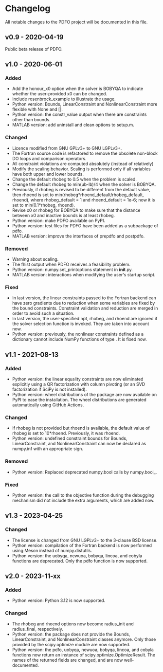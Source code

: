 # Changelog
All notable changes to the PDFO project will be documented in this file.

## v0.9 - 2020-04-19

Public beta release of PDFO.

## v1.0 - 2020-06-01

### Added
- Add the honour_x0 option when the solver is BOBYQA to indicate whether the user-provided x0 can be changed.
- Include rosenbrock_example to illustrate the usage.
- Python version: Bounds, LinearConstraint and NonlinearConstraint more flexible with None and [].
- Python version: the constr_value output when there are constraints other than bounds.
- MATLAB version: add uninstall and clean options to setup.m.

### Changed
- Licence modified from GNU GPLv3+ to GNU LGPLv3+.
- The Fortran source code is refactored to remove the obsolete non-block DO loops and comparison operators.
- All constraint violations are computed absolutely (instead of relatively)
- Modify the scaling behavior. Scaling is performed only if all variables have both upper and lower bounds.
- Change the default rhobeg to 0.5 when the problem is scaled.
- Change the default rhobeg to min(ub-lb)/4 when the solver is BOBYQA.
- Previously, if rhobeg is revised to be different from the default value, then rhoend is set to min(rhobeg\*rhoend_default/rhobeg_default, rhoend), where rhobeg_default = 1 and rhoend_default = 1e-6; now it is set to min(0.1\*rhobeg, rhoend).
- Revise x0 or rhobeg for BOBYQA to make sure that the distance between x0 and inactive bounds is at least rhobeg.
- Python version: make PDFO available on PyPI.
- Python version: test files for PDFO have been added as a subpackage of pdfo.
- MATLAB version: improve the interfaces of prepdfo and postpdfo.

### Removed
- Warning about scaling.
- The fhist output when PDFO receives a feasibility problem.
- Python version: numpy.set_printoptions statement in __init__.py.
- MATLAB version: interactions when modifying the user's startup script.

### Fixed
- In last version, the linear constraints passed to the Fortran backend can have zero gradients due to reduction when some variables are fixed by the bound constraints. Constraint validation and reduction are merged in order to avoid such a situation.
- In last version, the user-specified npt, rhobeg, and rhoend are ignored if the solver selection function is invoked. They are taken into account now.
- Python version: previously, the nonlinear constraints defined as a dictionary cannot include NumPy functions of type <ufunc>. It is fixed now.

## v1.1 - 2021-08-13

### Added
- Python version: the linear equality constraints are now eliminated explicitly using a QR factorization with column pivoting (or an SVD factorization if SciPy is not installed).
- Python version: wheel distributions of the package are now available on PyPI to ease the installation. The wheel distributions are generated automatically using GitHub Actions.

### Changed
- If rhobeg is not provided but rhoend is available, the default value of rhobeg is set to 10\*rhoend. Previously, it was rhoend.
- Python version: undefined constraint bounds for Bounds, LinearConstraint, and NonlinearConstraint can now be declared as numpy.inf with an appropriate sign.

### Removed
- Python version: Replaced deprecated numpy.bool calls by numpy.bool_.

### Fixed
- Python version: the call to the objective function during the debugging mechanism did not include the extra arguments, which are added now.

## v1.3 - 2023-04-25

### Changed
- The license is changed from GNU LGPLv3+ to the 3-clause BSD license.
- Python version: compilation of the Fortran backend is now performed using Meson instead of numpy.distutils.
- Python version: the uobyqa, newuoa, bobyqa, lincoa, and cobyla functions are deprecated. Only the pdfo function is now supported.

## v2.0 - 2023-11-xx

### Added
- Python version: Python 3.12 is now supported.

### Changed
- The rhobeg and rhoend options now become radius_init and radius_final, respectively.
- Python version: the package does not provide the Bounds, LinearConstraint, and NonlinearConstraint classes anymore. Only those provided by the scipy.optimize module are now supported.
- Python version: the pdfo, uobyqa, newuoa, bobyqa, lincoa, and cobyla functions now return an instance of scipy.optimize.OptimizeResult. The names of the returned fields are changed, and are now well-documented.